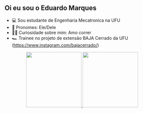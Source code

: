 ## Oi eu sou o Eduardo Marques

- 💻 Sou estudante de Engenharia Mecatronica na UFU
- 🧑 Pronomes: Ele/Dele
- 🏃‍♂️ Curiosidade sobre mim: Amo correr
- 🏎️ Trainee no projeto de extensão BAJA Cerrado da UFU (<https://www.instagram.com/bajacerrado/>)

<div align="center">
  <a href="https://github.com/twoleyes">
  <img height="180em" src="https://github-readme-stats.vercel.app/api?username=twoleyes&show_icons=true&theme=dracula&include_all_commits=true&count_private=true"/>
  <img height="180em" src="https://github-readme-stats.vercel.app/api/top-langs/?username=twoleyes&layout=compact&langs_count=7&theme=dracula"/>
</div>

